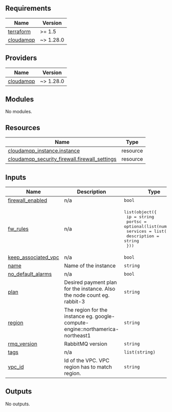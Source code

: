 <!-- BEGIN_TF_DOCS -->
## Requirements

| Name | Version |
|------|---------|
| <a name="requirement_terraform"></a> [terraform](#requirement\_terraform) | >= 1.5 |
| <a name="requirement_cloudamqp"></a> [cloudamqp](#requirement\_cloudamqp) | ~> 1.28.0 |

## Providers

| Name | Version |
|------|---------|
| <a name="provider_cloudamqp"></a> [cloudamqp](#provider\_cloudamqp) | ~> 1.28.0 |

## Modules

No modules.

## Resources

| Name | Type |
|------|------|
| [cloudamqp_instance.instance](https://registry.terraform.io/providers/cloudamqp/cloudamqp/latest/docs/resources/instance) | resource |
| [cloudamqp_security_firewall.firewall_settings](https://registry.terraform.io/providers/cloudamqp/cloudamqp/latest/docs/resources/security_firewall) | resource |

## Inputs

| Name | Description | Type | Default | Required |
|------|-------------|------|---------|:--------:|
| <a name="input_firewall_enabled"></a> [firewall\_enabled](#input\_firewall\_enabled) | n/a | `bool` | `false` | no |
| <a name="input_fw_rules"></a> [fw\_rules](#input\_fw\_rules) | n/a | <pre>list(object({<br>    ip          = string<br>    portsc      = optional(list(number))<br>    services    = list(string)<br>    description = string<br>  }))</pre> | `[]` | no |
| <a name="input_keep_associated_vpc"></a> [keep\_associated\_vpc](#input\_keep\_associated\_vpc) | n/a | `bool` | `true` | no |
| <a name="input_name"></a> [name](#input\_name) | Name of the instance | `string` | n/a | yes |
| <a name="input_no_default_alarms"></a> [no\_default\_alarms](#input\_no\_default\_alarms) | n/a | `bool` | `false` | no |
| <a name="input_plan"></a> [plan](#input\_plan) | Desired payment plan for the instance. Also the node count eg. rabbit-3 | `string` | n/a | yes |
| <a name="input_region"></a> [region](#input\_region) | The region for the instance eg. google-compute-engine::northamerica-northeast1 | `string` | n/a | yes |
| <a name="input_rmq_version"></a> [rmq\_version](#input\_rmq\_version) | RabbitMQ version | `string` | `null` | no |
| <a name="input_tags"></a> [tags](#input\_tags) | n/a | `list(string)` | `[]` | no |
| <a name="input_vpc_id"></a> [vpc\_id](#input\_vpc\_id) | Id of the VPC. VPC region has to match region. | `string` | `null` | no |

## Outputs

No outputs.
<!-- END_TF_DOCS -->